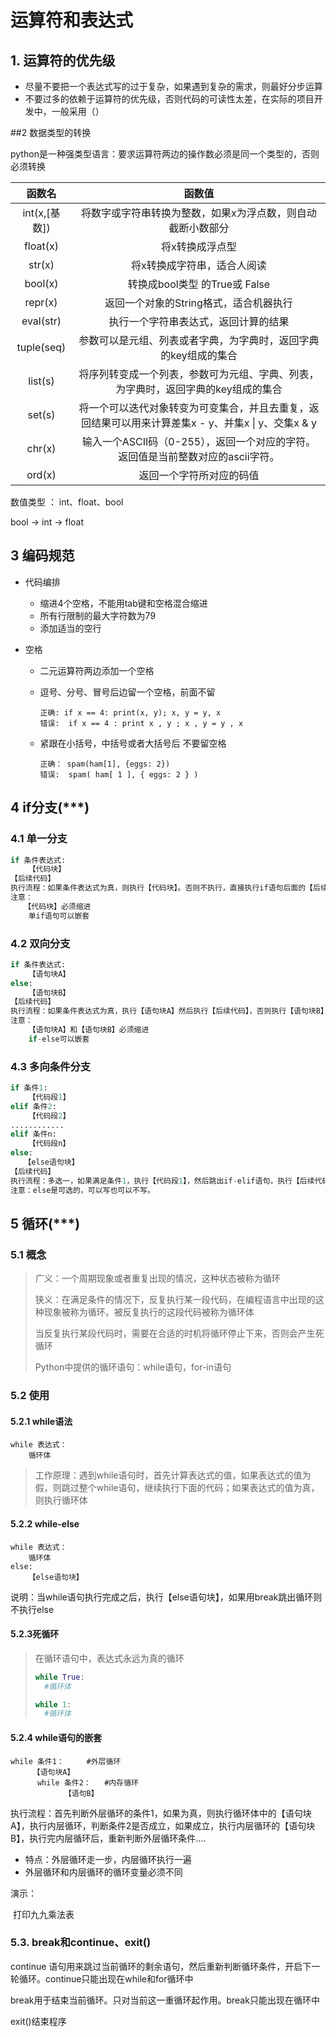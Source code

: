 # 运算符和表达式​

## 1. 运算符的优先级

- 尽量不要把一个表达式写的过于复杂，如果遇到复杂的需求，则最好分步运算
- 不要过多的依赖于运算符的优先级，否则代码的可读性太差，在实际的项目开发中，一般采用（）

##2 数据类型的转换

python是一种强类型语言：要求运算符两边的操作数必须是同一个类型的，否则必须转换

|     函数名     |                   函数值                    |
| :---------: | :--------------------------------------: |
| int(x,[基数]) |      将数字或字符串转换为整数，如果x为浮点数，则自动截断小数部分      |
|  float(x)   |                 将x转换成浮点型                 |
|   str(x)    |              将x转换成字符串，适合人阅读              |
|   bool(x)   |          转换成bool类型 的True或 False          |
|   repr(x)   |          返回一个对象的String格式，适合机器执行          |
|  eval(str)  |            执行一个字符串表达式，返回计算的结果            |
| tuple(seq)  |    参数可以是元组、列表或者字典，为字典时，返回字典的key组成的集合     |
|   list(s)   | 将序列转变成一个列表，参数可为元组、字典、列表，为字典时，返回字典的key组成的集合 |
|   set(s)    | 将一个可以迭代对象转变为可变集合，并且去重复，返回结果可以用来计算差集x - y、并集x \| y、交集x & y |
|   chr(x)    | 输入一个ASCII码（0-255），返回一个对应的字符。返回值是当前整数对应的ascii字符。 |
|   ord(x)    |               返回一个字符所对应的码值               |

数值类型 ： int、float、bool

bool -> int -> float

## 3 编码规范

- 代码编排

  - 缩进4个空格，不能用tab键和空格混合缩进
  - 所有行限制的最大字符数为79 
  - 添加适当的空行

- 空格

  - 二元运算符两边添加一个空格

  - 逗号、分号、冒号后边留一个空格，前面不留

    ~~~
    正确: if x == 4: print(x, y); x, y = y, x
    错误:  if x == 4 : print x , y ; x , y = y , x
    ~~~

  - 紧跟在小括号，中括号或者大括号后 不要留空格

    ~~~
    正确： spam(ham[1], {eggs: 2})
    错误:  spam( ham[ 1 ], { eggs: 2 } )
    ~~~


## 4 if分支(***)

### 4.1 单一分支

```python
if 条件表达式:
    【代码块】
【后续代码】
执行流程：如果条件表达式为真，则执行【代码块】。否则不执行，直接执行if语句后面的【后续代码】
注意：
   【代码块】必须缩进
    单if语句可以嵌套
```

### 4.2 双向分支

```python
if 条件表达式:
    【语句块A】
else:
    【语句块B】
【后续代码】
执行流程：如果条件表达式为真，执行【语句块A】然后执行【后续代码】，否则执行【语句块B】，然后再执行【后续代码】，二选一，不可能既执行A有执行B
注意： 
    【语句块A】和【语句块B】必须缩进
    if-else可以嵌套
```

### 4.3 多向条件分支

```python
if 条件1:
    【代码段1】
elif 条件2:
    【代码段2】
............
elif 条件n:
	【代码段n】
else:
   【else语句块】
【后续代码】
执行流程：多选一，如果满足条件1，执行【代码段1】，然后跳出if-elif语句，执行【后续代码】，否则判断是否满足条件2，如果满足执行【代码段2】，然后跳出if-elif语句，执行【后续代码】...。如果所有条件都不满足，执行【else语句块】，然后再执行【后续代码】。
注意：else是可选的，可以写也可以不写。
```

## 5 循环(***)

### 5.1 概念

> 广义：一个周期现象或者重复出现的情况，这种状态被称为循环
>
> 狭义：在满足条件的情况下，反复执行某一段代码，在编程语言中出现的这种现象被称为循环。被反复执行的这段代码被称为循环体
>
> 当反复执行某段代码时，需要在合适的时机将循环停止下来，否则会产生死循环
>
> Python中提供的循环语句：while语句，for-in语句

### 5.2 使用

#### 5.2.1 while语法

```
while 表达式：
    循环体
```

> 工作原理：遇到while语句时，首先计算表达式的值，如果表达式的值为假，则跳过整个while语句，继续执行下面的代码；如果表达式的值为真，则执行循环体

#### 5.2.2 while-else

```
while 表达式：
	循环体
else:
    【else语句块】
```

说明：当while语句执行完成之后，执行【else语句块】，如果用break跳出循环则不执行else

#### 5.2.3死循环

> 在循环语句中，表达式永远为真的循环
>
> ```python
> while True:
> 	#循环体
>
> while 1:
> 	#循环体
> ```

#### 5.2.4 while语句的嵌套

```
while 条件1：     #外层循环
	 【语句块A】
	  while 条件2：   #内存循环
			【语句B】
```

执行流程：首先判断外层循环的条件1，如果为真，则执行循环体中的【语句块A】，执行内层循环，判断条件2是否成立，如果成立，执行内层循环的【语句块B】，执行完内层循环后，重新判断外层循环条件....

- 特点：外层循环走一步，内层循环执行一遍
- 外层循环和内层循环的循环变量必须不同

演示：

​    打印九九乘法表

### 5.3. break和continue、exit()

 continue 语句用来跳过当前循环的剩余语句，然后重新判断循环条件，开启下一轮循环。continue只能出现在while和for循环中

break用于结束当前循环。只对当前这一重循环起作用。break只能出现在循环中

exit()结束程序